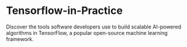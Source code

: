# Tensorflow-in-Practice
Discover the tools software developers use to build scalable AI-powered algorithms in TensorFlow, a popular open-source machine learning framework.
